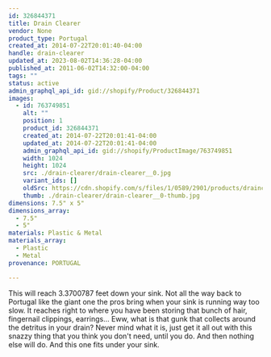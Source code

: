 ```yaml
---
id: 326844371
title: Drain Clearer
vendor: None
product_type: Portugal
created_at: 2014-07-22T20:01:40-04:00
handle: drain-clearer
updated_at: 2023-08-02T14:36:28-04:00
published_at: 2011-06-02T14:32:00-04:00
tags: ""
status: active
admin_graphql_api_id: gid://shopify/Product/326844371
images:
  - id: 763749851
    alt: ""
    position: 1
    product_id: 326844371
    created_at: 2014-07-22T20:01:41-04:00
    updated_at: 2014-07-22T20:01:41-04:00
    admin_graphql_api_id: gid://shopify/ProductImage/763749851
    width: 1024
    height: 1024
    src: ./drain-clearer/drain-clearer__0.jpg
    variant_ids: []
    oldSrc: https://cdn.shopify.com/s/files/1/0589/2901/products/drainclearer-mix.jpeg?v=1406073701
    thumb: ./drain-clearer/drain-clearer__0-thumb.jpg
dimensions: 7.5" x 5"
dimensions_array:
  - 7.5"
  - 5"
materials: Plastic & Metal
materials_array:
  - Plastic
  - Metal
provenance: PORTUGAL

---
```


This will reach 3.3700787 feet down your sink. Not all the way back to Portugal like the giant one the pros bring when your sink is running way too slow. It reaches right to where you have been storing that bunch of hair, fingernail clippings, earrings... Eww, what is that gunk that collects around the detritus in your drain? Never mind what it is, just get it all out with this snazzy thing that you think you don't need, until you do. And then nothing else will do. And this one fits under your sink.